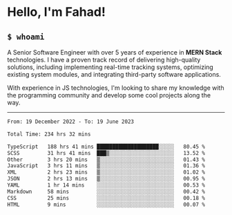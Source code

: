 <h1>Hello, I'm Fahad!</h1>

<h2><code>$ whoami</code></h2>

A Senior Software Engineer with over 5 years of experience in **MERN Stack** technologies. I have a proven track record of delivering high-quality solutions, including implementing real-time tracking systems, optimizing existing system modules, and integrating third-party software applications.

With experience in JS technologies, I'm looking to share my knowledge with the programming community and develop some cool projects along the way.

---

<!--START_SECTION:waka-->

```txt
From: 19 December 2022 - To: 19 June 2023

Total Time: 234 hrs 32 mins

TypeScript   188 hrs 41 mins ████████████████████░░░░░   80.45 %
SCSS         31 hrs 41 mins  ███▒░░░░░░░░░░░░░░░░░░░░░   13.52 %
Other        3 hrs 20 mins   ▒░░░░░░░░░░░░░░░░░░░░░░░░   01.43 %
JavaScript   3 hrs 11 mins   ▒░░░░░░░░░░░░░░░░░░░░░░░░   01.36 %
XML          2 hrs 23 mins   ▒░░░░░░░░░░░░░░░░░░░░░░░░   01.02 %
JSON         2 hrs 13 mins   ▒░░░░░░░░░░░░░░░░░░░░░░░░   00.95 %
YAML         1 hr 14 mins    ░░░░░░░░░░░░░░░░░░░░░░░░░   00.53 %
Markdown     58 mins         ░░░░░░░░░░░░░░░░░░░░░░░░░   00.42 %
CSS          25 mins         ░░░░░░░░░░░░░░░░░░░░░░░░░   00.18 %
HTML         9 mins          ░░░░░░░░░░░░░░░░░░░░░░░░░   00.07 %
```

<!--END_SECTION:waka-->

<!--
**heyFahad/heyFahad** is a ✨ _special_ ✨ repository because its `README.md` (this file) appears on your GitHub profile.

Here are some ideas to get you started:

- 🔭 I’m currently working on ...
- 🌱 I’m currently learning ...
- 👯 I’m looking to collaborate on ...
- 🤔 I’m looking for help with ...
- 💬 Ask me about ...
- 📫 How to reach me: ...
- 😄 Pronouns: ...
- ⚡ Fun fact: ...
-->
